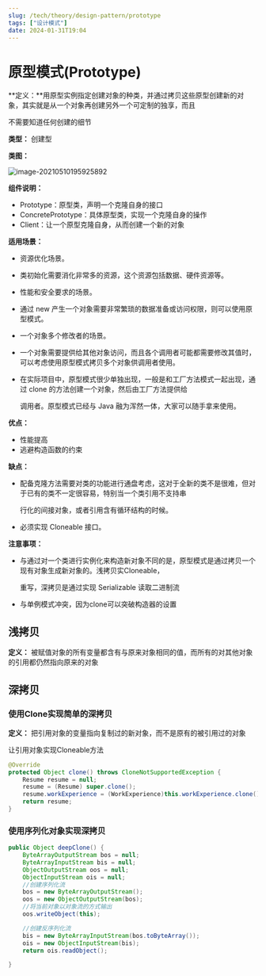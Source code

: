 ```yaml
---
slug: /tech/theory/design-pattern/prototype
tags: ["设计模式"]
date: 2024-01-31T19:04
---
```

# 原型模式(Prototype)

**定义：**用原型实例指定创建对象的种类，并通过拷贝这些原型创建新的对象，其实就是从一个对象再创建另外一个可定制的独享，而且

不需要知道任何创建的细节

**类型：** 创建型

**类图：**

![image-20210510195925892](https://picgo-starry.oss-cn-beijing.aliyuncs.com/img/DesignPattern/Prototype.png)

**组件说明：**

- Prototype：原型类，声明一个克隆自身的接口
- ConcretePrototype：具体原型类，实现一个克隆自身的操作
- Client：让一个原型克隆自身，从而创建一个新的对象

**适用场景：**

- 资源优化场景。

- 类初始化需要消化非常多的资源，这个资源包括数据、硬件资源等。 

- 性能和安全要求的场景。 

- 通过 new 产生一个对象需要非常繁琐的数据准备或访问权限，则可以使用原型模式。 

- 一个对象多个修改者的场景。

- 一个对象需要提供给其他对象访问，而且各个调用者可能都需要修改其值时，可以考虑使用原型模式拷贝多个对象供调用者使用。 

- 在实际项目中，原型模式很少单独出现，一般是和工厂方法模式一起出现，通过 clone 的方法创建一个对象，然后由工厂方法提供给

  调用者。原型模式已经与 Java 融为浑然一体，大家可以随手拿来使用。

**优点：**

- 性能提高
- 逃避构造函数的约束

**缺点：**

- 配备克隆方法需要对类的功能进行通盘考虑，这对于全新的类不是很难，但对于已有的类不一定很容易，特别当一个类引用不支持串

  行化的间接对象，或者引用含有循环结构的时候。

-  必须实现 Cloneable 接口。

**注意事项：**

- 与通过对一个类进行实例化来构造新对象不同的是，原型模式是通过拷贝一个现有对象生成新对象的。浅拷贝实Cloneable，

  重写，深拷贝是通过实现 Serializable 读取二进制流

- 与单例模式冲突，因为clone可以突破构造器的设置

## 浅拷贝

**定义：** 被赋值对象的所有变量都含有与原来对象相同的值，而所有的对其他对象的引用都仍然指向原来的对象

## 深拷贝

### 使用Clone实现简单的深拷贝

**定义：** 把引用对象的变量指向复制过的新对象，而不是原有的被引用过的对象

让引用对象实现Cloneable方法

```java
@Override
protected Object clone() throws CloneNotSupportedException {
    Resume resume = null;
    resume = (Resume) super.clone();
    resume.workExperience = (WorkExperience)this.workExperience.clone();
    return resume;
}
```

### 使用序列化对象实现深拷贝

```java
public Object deepClone() {
    ByteArrayOutputStream bos = null;
    ByteArrayInputStream bis = null;
    ObjectOutputStream oos = null;
    ObjectInputStream ois = null;
    //创建序列化流
    bos = new ByteArrayOutputStream();
    oos = new ObjectOutputStream(bos);
    //将当前对象以对象流的方式输出
    oos.writeObject(this);

    //创建反序列化流
    bis = new ByteArrayInputStream(bos.toByteArray());
    ois = new ObjectInputStream(bis);
    return ois.readObject();

}
```

